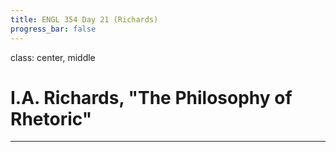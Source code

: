 ```yaml
---
title: ENGL 354 Day 21 (Richards)
progress_bar: false
---
```

class: center, middle

# I.A. Richards, "The Philosophy of Rhetoric"
---
